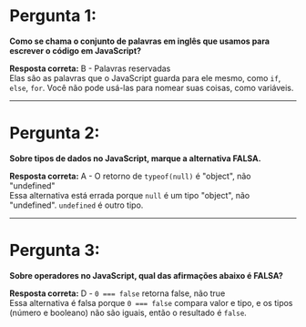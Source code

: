 # Pergunta 1:
**Como se chama o conjunto de palavras em inglês que usamos para escrever o código em JavaScript?**

**Resposta correta:** B - Palavras reservadas  
Elas são as palavras que o JavaScript guarda para ele mesmo, como `if`, `else`, `for`. Você não pode usá-las para nomear suas coisas, como variáveis.

---

# Pergunta 2:
**Sobre tipos de dados no JavaScript, marque a alternativa FALSA.**

**Resposta correta:** A - O retorno de `typeof(null)` é "object", não "undefined"  
Essa alternativa está errada porque `null` é um tipo "object", não "undefined". `undefined` é outro tipo.

---

# Pergunta 3:
**Sobre operadores no JavaScript, qual das afirmações abaixo é FALSA?**

**Resposta correta:** D - `0 === false` retorna false, não true  
Essa alternativa é falsa porque `0 === false` compara valor e tipo, e os tipos (número e booleano) não são iguais, então o resultado é `false`.








